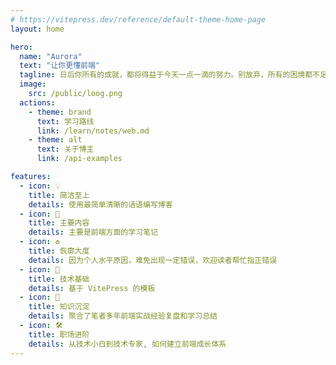 ```yaml
---
# https://vitepress.dev/reference/default-theme-home-page
layout: home

hero:
  name: "Aurora"
  text: "让你更懂前端"
  tagline: 日后你所有的成就，都将得益于今天一点一滴的努力。别放弃，所有的困境都不足以拦住你前进的方向。
  image: 
    src: /public/loog.png
  actions:
    - theme: brand
      text: 学习路线
      link: /learn/notes/web.md
    - theme: alt
      text: 关于博主
      link: /api-examples

features:
  - icon: 💡
    title: 简洁至上
    details: 使用最简单清晰的话语编写博客
  - icon: 📝
    title: 主要内容
    details: 主要是前端方面的学习笔记
  - icon: ♻️
    title: 恢廓大度
    details: 因为个人水平原因，难免出现一定错误，欢迎读者帮忙指正错误
  - icon: 🦄 
    title: 技术基础
    details: 基于 VitePress 的模板
  - icon: 🖖
    title: 知识沉淀
    details: 聚合了笔者多年前端实战经验复盘和学习总结
  - icon: 🛠️ 
    title: 职场进阶
    details: 从技术小白到技术专家, 如何建立前端成长体系
---
```



<style>
  .image-src {
    border-radius: 50%
  }
</style>